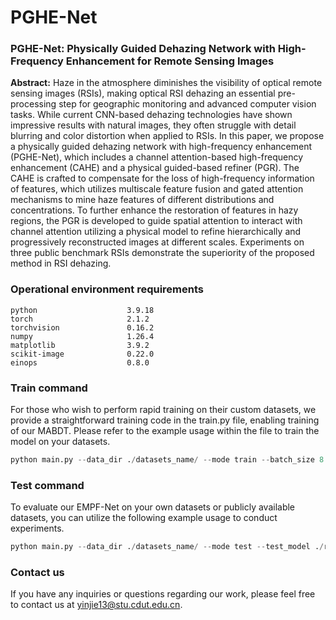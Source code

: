 # PGHE-Net

### **PGHE-Net: Physically Guided Dehazing Network with High-Frequency Enhancement for Remote Sensing Images**

**Abstract:** Haze in the atmosphere diminishes the visibility of optical remote sensing images (RSIs), making optical RSI dehazing an essential pre-processing step for geographic monitoring and advanced computer vision tasks. While current CNN-based dehazing technologies have shown impressive results with natural images, they often struggle with detail blurring and color distortion when applied to RSIs. In this paper, we propose a physically guided dehazing network with high-frequency enhancement (PGHE-Net), which includes a channel attention-based high-frequency enhancement (CAHE) and a physical guided-based refiner (PGR). The CAHE is crafted to compensate for the loss of high-frequency information of features, which utilizes multiscale feature fusion and gated attention mechanisms to mine haze features of different distributions and concentrations. To further enhance the restoration of features in hazy regions, the PGR is developed to guide spatial attention to interact with channel attention utilizing a physical model to refine hierarchically and progressively reconstructed images at different scales. Experiments on three public benchmark RSIs demonstrate the superiority of the proposed method in RSI dehazing.

### **Operational environment requirements**

```
python                    3.9.18
torch                     2.1.2
torchvision               0.16.2
numpy                     1.26.4
matplotlib                3.9.2
scikit-image              0.22.0
einops                    0.8.0
```

### **Train** command

For those who wish to perform rapid training on their custom datasets, we provide a straightforward training code in the train.py file, enabling training of our MABDT. Please refer to the example usage within the file to train the model on your datasets.

```python
python main.py --data_dir ./datasets_name/ --mode train --batch_size 8 --learning_rate 1e-4 --numepoch 1000 --num_worker 1 --valid_freq 10
```

### Test command

To evaluate our EMPF-Net on your own datasets or publicly available datasets, you can utilize the following example usage to conduct experiments.

```python
python main.py --data_dir ./datasets_name/ --mode test --test_model ./results/PGHE/ots/Best.pkl --save_image True
```

### Contact us

If you have any inquiries or questions regarding our work, please feel free to contact us at yinjie13@stu.cdut.edu.cn.
